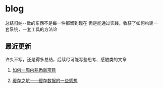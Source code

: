 # blog
总结归纳--做的东西不是每一件都留到现在  但是能通过实践，收获了如何构建一套系统，一套工具的方法论

## 最近更新
许久不写，还是得多总结，后续尽可能写些思考、感触类的文章

1. [如何一周内熟悉新项目](http://tiodot.github.io/2022/08/12/%E5%A6%82%E4%BD%95%E4%B8%80%E5%91%A8%E5%86%85%E7%86%9F%E6%82%89%E6%96%B0%E9%A1%B9%E7%9B%AE/)

2. [缓存之坑——缓存数据的一些感想](http://tiodot.github.io/2022/09/01/%E7%BC%93%E5%AD%98%E4%B9%8B%E5%9D%91%E2%80%94%E2%80%94%E7%BC%93%E5%AD%98%E6%95%B0%E6%8D%AE%E7%9A%84%E4%B8%80%E4%BA%9B%E6%84%9F%E6%83%B3/)

